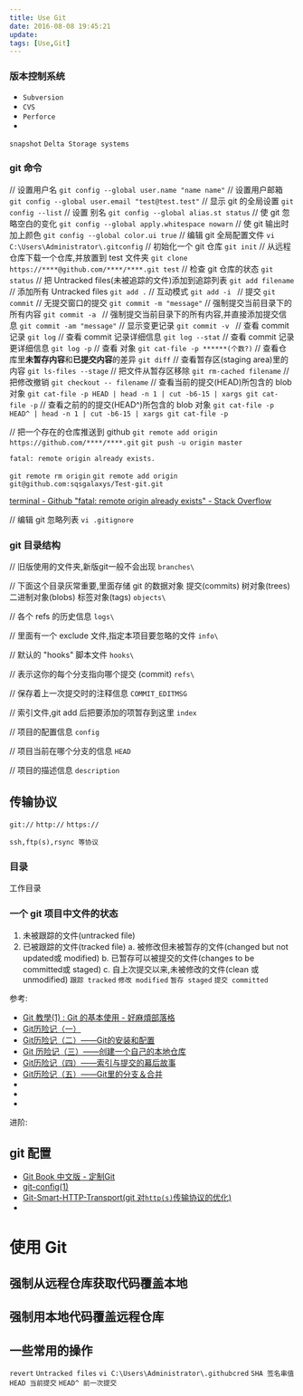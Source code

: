 ```yaml
---
title: Use Git
date: 2016-08-08 19:45:21
update:
tags: [Use,Git]
---
```



### 版本控制系统
- `Subversion`
- `CVS`
- `Perforce`
- 
`snapshot`
`Delta Storage systems`

<!-- more -->

### git 命令
// 设置用户名
`git config --global user.name "name name"`
// 设置用户邮箱
`git config --global user.email "test@test.test"`
// 显示 git 的全局设置
`git config --list`
// 设置 别名
`git config --global alias.st status`
// 使 git 忽略空白的变化
`git config --global apply.whitespace nowarn`
// 使 git 输出时加上颜色
`git config --global color.ui true`
// 编辑 git 全局配置文件
`vi C:\Users\Administrator\.gitconfig`
// 初始化一个 git 仓库
`git init`
// 从远程仓库下载一个仓库,并放置到 test 文件夹
`git clone https://****@github.com/****/****.git test`
// 检查 git 仓库的状态
`git status`
// 把 Untracked files(未被追踪的文件)添加到追踪列表
`git add filename`
// 添加所有 Untracked files 
`git add .`
// 互动模式
`git add -i `
// 提交
`git commit`
// 无提交窗口的提交
`git commit -m "message"`
// 强制提交当前目录下的所有内容
`git commit -a `
// 强制提交当前目录下的所有内容,并直接添加提交信息
`git commit -am "message"`
// 显示变更记录
`git commit -v `
// 查看 commit 记录
`git log`
// 查看 commit 记录详细信息
`git log --stat`
// 查看 commit 记录更详细信息
`git log -p`
// 查看 对象
`git cat-file -p ******(个数?)`
// 查看仓库里**未暂存内容**和**已提交内容**的差异
`git diff`
// 查看暂存区(staging area)里的内容
`git ls-files --stage`
// 把文件从暂存区移除
`git rm-cached filename`
// 把修改撤销
`git checkout -- filename`
// 查看当前的提交(HEAD)所包含的 blob 对象
`git cat-file -p HEAD | head -n 1 | cut -b6-15 | xargs git cat-file -p`
// 查看之前的的提交(HEAD^)所包含的 blob 对象
`git cat-file -p HEAD^ | head -n 1 | cut -b6-15 | xargs git cat-file -p`

// 把一个存在的仓库推送到 github
`git remote add origin https://github.com/****/****.git`
`git push -u origin master`

`fatal: remote origin already exists.`

`git remote rm origin`
`git remote add origin git@github.com:sqsgalaxys/Test-git.git`


[terminal - Github "fatal: remote origin already exists" - Stack Overflow](http://stackoverflow.com/questions/10904339/github-fatal-remote-origin-already-exists "")


// 编辑 git 忽略列表
`vi .gitignore`

### git 目录结构

// 旧版使用的文件夹,新版git一般不会出现
`branches\`

// 下面这个目录灰常重要,里面存储 git 的数据对象
    提交(commits)
    树对象(trees)
    二进制对象(blobs)
    标签对象(tags)
`objects\`

// 各个 refs 的历史信息
`logs\`

// 里面有一个 exclude 文件,指定本项目要忽略的文件
`info\`

// 默认的 "hooks" 脚本文件
`hooks\`

// 表示这你的每个分支指向哪个提交 (commit)
`refs\`

// 保存着上一次提交时的注释信息
`COMMIT_EDITMSG`

// 索引文件,git add 后把要添加的项暂存到这里
`index`

// 项目的配置信息
`config`

// 项目当前在哪个分支的信息
`HEAD`

// 项目的描述信息
`description`
## 传输协议
`git://`
`http://`
`https://`

`ssh,ftp(s),rsync 等协议`
### 目录
工作目录
### 一个 git 项目中文件的状态
1. 未被跟踪的文件(untracked file)
2. 已被跟踪的文件(tracked file)
    a. 被修改但未被暂存的文件(changed but not updated或 modified)
    b. 已暂存可以被提交的文件(changes to be committed或 staged)
    c. 自上次提交以来,未被修改的文件(clean 或 unmodified)
`跟踪 tracked`
`修改 modified`
`暂存 staged`
`提交 committed`


参考:
- [Git 教學(1) : Git 的基本使用 - 好麻煩部落格](http://gogojimmy.net/2012/01/17/how-to-use-git-1-git-basic/ "")
- [Git历险记（一）](http://www.infoq.com/cn/news/2011/01/git-adventures-1 "")
- [Git历险记（二）——Git的安装和配置](http://www.infoq.com/cn/news/2011/01/git-adventures-install-config "")
- [Git 历险记（三）——创建一个自己的本地仓库](http://www.infoq.com/cn/news/2011/02/git-adventures-local-repository "") 
- [Git历险记（四）——索引与提交的幕后故事](http://www.infoq.com/cn/news/2011/03/git-adventures-index-commit "")
- [Git历险记（五）——Git里的分支＆合并](http://www.infoq.com/cn/news/2011/03/git-adventures-branch-merge "")
- 
- 
- 


进阶:
## git 配置
- [Git Book 中文版 - 定制Git](http://gitbook.liuhui998.com/5_7.html "")
- [git-config(1)](https://www.kernel.org/pub/software/scm/git/docs/git-config.html "")
- [Git-Smart-HTTP-Transport(git 对`http(s)`传输协议的优化)](https://git-scm.com/2010/03/04/smart-http.html "smart-http")
- 









# 使用 Git
## 强制从远程仓库获取代码覆盖本地

## 强制用本地代码覆盖远程仓库

## 一些常用的操作
`revert`
`Untracked files`
`vi C:\Users\Administrator\.githubcred`
`SHA 签名串值`
`HEAD 当前提交`
`HEAD^ 前一次提交`
